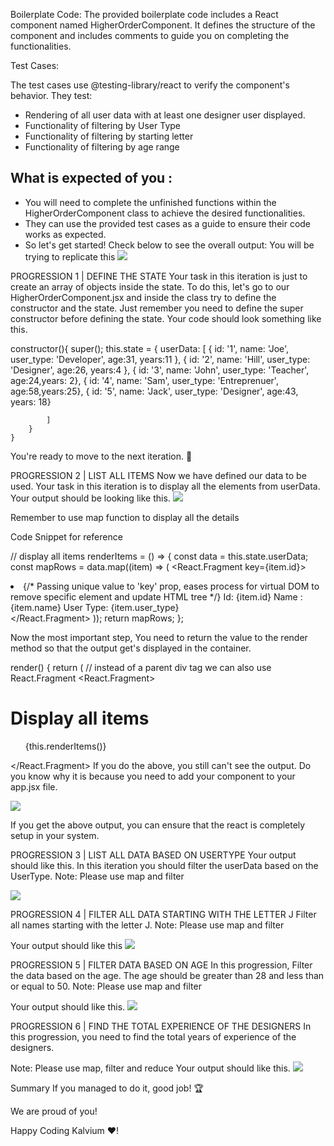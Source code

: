 Boilerplate Code:
The provided boilerplate code includes a React component named HigherOrderComponent. It defines the structure of the component and includes comments to guide you on completing the functionalities.

Test Cases:

The test cases use @testing-library/react to verify the component's behavior. They test:
- Rendering of all user data with at least one designer user displayed.
- Functionality of filtering by User Type 
- Functionality of filtering by starting letter 
- Functionality of filtering by age range 

## What is expected of you :

- You will need to complete the unfinished functions within the HigherOrderComponent class to achieve the desired functionalities.
-  They can use the provided test cases as a guide to ensure their code works as expected.
- So let's get started! Check below to see the overall output: You will be trying to replicate this
![](https://camo.githubusercontent.com/d8207f97ff5e5397091b22b12ff826da4758779b0369a5d25765f2f4135c1c11/68747470733a2f2f73332e61702d736f7574682d312e616d617a6f6e6177732e636f6d2f6b616c76692d656475636174696f6e2e6769746875622e696f2f66726f6e742d656e642d7765622d646576656c6f706d656e742f72656e646572696e672d6c61622d616c6c2e706e67)


PROGRESSION 1 | DEFINE THE STATE
Your task in this iteration is just to create an array of objects inside the state. To do this, let's go to our HigherOrderComponent.jsx and inside the class try to define the constructor and the state. Just remember you need to define the super constructor before defining the state. Your code should look something like this.

  constructor(){
        super();
        this.state = {
            userData: [
                { id: '1', name: 'Joe', user_type: 'Developer', age:31, years:11 },
                { id: '2', name: 'Hill', user_type: 'Designer', age:26, years:4 },
                { id: '3', name: 'John', user_type: 'Teacher', age:24,years: 2},
                { id: '4', name: 'Sam', user_type: 'Entreprenuer', age:58,years:25},
                { id: '5', name: 'Jack', user_type: 'Designer', age:43, years: 18}

            ]
        }
    }

You're ready to move to the next iteration. 🙌

PROGRESSION 2 | LIST ALL ITEMS
Now we have defined our data to be used. Your task in this iteration is to display all the elements from userData. Your output should be looking like this.
![](https://camo.githubusercontent.com/67ab5cc380a4b3420817ce02fd6e98bc162153295739a0755c605c25a7c3eb68/68747470733a2f2f73332e61702d736f7574682d312e616d617a6f6e6177732e636f6d2f6b616c76692d656475636174696f6e2e6769746875622e696f2f66726f6e742d656e642d7765622d646576656c6f706d656e742f72656e646572696e672d6c61622d646973706c6179416c6c2e706e67)

Remember to use map function to display all the details

Code Snippet for reference

// display all items
renderItems = () => {
    const data = this.state.userData;
    const mapRows = data.map((item) => (
        <React.Fragment key={item.id}>
            <li className="list-elements">
                {/* Passing unique value to 'key' prop, eases process for virtual DOM to remove specific element and update HTML tree  */}
                <span>Id: {item.id}</span>
                <span>Name : {item.name}</span>
                <span>User Type: {item.user_type}</span>
           </li>
        </React.Fragment>
    ));
    return mapRows;
};

Now the most important step, You need to return the value to the render method so that the output get's displayed in the container.

render() {
        return (
        // instead of a parent div tag we can also use React.Fragment
          <React.Fragment>
            <h1>Display all items</h1>
            <div className="display-box">
            <ul>{this.renderItems()} </ul>
            </div>
          </React.Fragment>
If you do the above, you still can't see the output. Do you know why it is because you need to add your component to your app.jsx file.

![](https://camo.githubusercontent.com/245be5245b9a6727baea4547b58c730916f90c1a4cfcfaa995338128b9c8d2e5/68747470733a2f2f73332e61702d736f7574682d312e616d617a6f6e6177732e636f6d2f6b616c76692d656475636174696f6e2e6769746875622e696f2f66726f6e742d656e642d7765622d646576656c6f706d656e742f72656e646572696e672d6c61622d7374727563747572652e706e67)

If you get the above output, you can ensure that the react is completely setup in your system.

PROGRESSION 3 | LIST ALL DATA BASED ON USERTYPE
Your output should like this. In this iteration you should filter the userData based on the UserType. Note: Please use map and filter

![](https://camo.githubusercontent.com/f3eccb3594ac7616429d2bf4028bbdd411817f03e32cac3ab747b7e6c34c1d46/68747470733a2f2f73332e61702d736f7574682d312e616d617a6f6e6177732e636f6d2f6b616c76692d656475636174696f6e2e6769746875622e696f2f66726f6e742d656e642d7765622d646576656c6f706d656e742f72656e646572696e672d6c61622d75736572747970652e706e67)

PROGRESSION 4 | FILTER ALL DATA STARTING WITH THE LETTER J
Filter all names starting with the letter J. Note: Please use map and filter

Your output should like this
![](https://camo.githubusercontent.com/8ff88c49981a675c8f4f4715f45288ca89be4acd1199edb6f5ce2a258ee4222b/68747470733a2f2f73332e61702d736f7574682d312e616d617a6f6e6177732e636f6d2f6b616c76692d656475636174696f6e2e6769746875622e696f2f66726f6e742d656e642d7765622d646576656c6f706d656e742f72656e646572696e672d6c61622d6c65747465722d4a2e706e67)

PROGRESSION 5 | FILTER DATA BASED ON AGE
In this progression, Filter the data based on the age. The age should be greater than 28 and less than or equal to 50. Note: Please use map and filter

Your output should like this.
![](https://camo.githubusercontent.com/ccc1c90ab278ff62c405528a455fc51fefaf4dde579259f443cf44ba9733d02b/68747470733a2f2f73332e61702d736f7574682d312e616d617a6f6e6177732e636f6d2f6b616c76692d656475636174696f6e2e6769746875622e696f2f66726f6e742d656e642d7765622d646576656c6f706d656e742f72656e646572696e672d6c61622d61676566696c7465722e706e67)

PROGRESSION 6 | FIND THE TOTAL EXPERIENCE OF THE DESIGNERS
In this progression, you need to find the total years of experience of the designers.

Note: Please use map, filter and reduce Your output should like this.
![](https://camo.githubusercontent.com/9cba1bccf3f0685e13e41f64d2b81eb41d6b93faefc21b4d02a6df70483350f7/68747470733a2f2f73332e61702d736f7574682d312e616d617a6f6e6177732e636f6d2f6b616c76692d656475636174696f6e2e6769746875622e696f2f66726f6e742d656e642d7765622d646576656c6f706d656e742f72656e646572696e672d6c61622d746f74616c2d79656172732e706e67)

Summary
If you managed to do it, good job! 🏆

We are proud of you!

Happy Coding Kalvium ❤️!